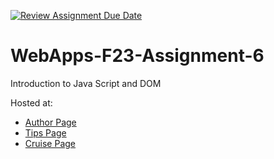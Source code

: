 [![Review Assignment Due Date](https://classroom.github.com/assets/deadline-readme-button-24ddc0f5d75046c5622901739e7c5dd533143b0c8e959d652212380cedb1ea36.svg)](https://classroom.github.com/a/b9NC0g7h)
# WebApps-F23-Assignment-6
Introduction to Java Script and DOM

Hosted at:
- [Author Page](https://44-563-webapps-f23.github.io/44563-webapps-f23-assignment6-Abhi361/author.html)
- [Tips Page](https://44-563-webapps-f23.github.io/44563-webapps-f23-assignment6-Abhi361/tips.html)
- [Cruise Page](https://44-563-webapps-f23.github.io/44563-webapps-f23-assignment6-Abhi361/cruise.html)

